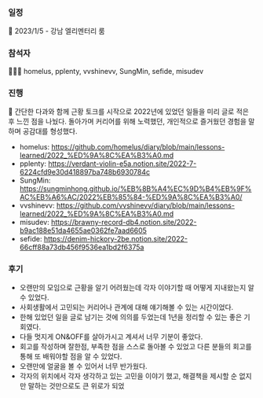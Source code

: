 ### 일정
📆 2023/1/5 - 강남 엘리멘터리 룸

### 참석자
🧑‍🤝‍🧑 homelus, pplenty, vvshinevv, SungMin, sefide, misudev

### 진행
🚤 간단한 다과와 함께 근황 토크를 시작으로 2022년에 있었던 일들을 미리 글로 적은 후 느낀 점을 나눴다.
돌아가며 커리어를 위해 노력했던, 개인적으로 즐거웠던 경험을 말하며 공감대를 형성했다.

- homelus: https://github.com/homelus/diary/blob/main/lessons-learned/2022_%ED%9A%8C%EA%B3%A0.md
- pplenty: https://verdant-violin-e5a.notion.site/2022-7-6224cfd9e30d418897ba748b6930784c
- SungMin: https://sungminhong.github.io/%EB%8B%A4%EC%9D%B4%EB%9F%AC%EB%A6%AC/2022%EB%85%84-%ED%9A%8C%EA%B3%A0/
- vvshinevv: https://github.com/vvshinevv/diary/blob/main/lessons-learned/2022_%ED%9A%8C%EA%B3%A0.md
- misudev: https://brawny-record-db4.notion.site/2022-b9ac188e51da4655ae0362fe7aad6605
- sefide: https://denim-hickory-2be.notion.site/2022-66cff88a73db456f9536ea1bd2f6375a

### 후기
- 오랜만의 모임으로 근황을 알기 어려웠는데 각자 이야기할 때 어떻게 지내왔는지 알 수 있었다.
- 사회생활에서 고민되는 커리어나 관계에 대해 얘기해볼 수 있는 시간이었다.
- 한해 있었던 일을 글로 남기는 것에 의의를 두었는데 1년을 정리할 수 있는 좋은 기회였다.
- 다들 멋지게 ON&OFF를 살아가시고 계셔서 너무 기분이 좋았다.
- 회고를 작성하며 잘한점, 부족한 점을 스스로 돌아볼 수 있었고 다른 분들의 회고를 통해 또 배워야할 점을 알 수 있었다.
- 오랜만에 얼굴을 볼 수 있어서 너무 반가웠다.
- 각자의 위치에서 각자 생각하고 있는 고민을 이야기 했고, 해결책을 제시할 순 없지만 말하는 것만으로도 큰 위로가 되었
